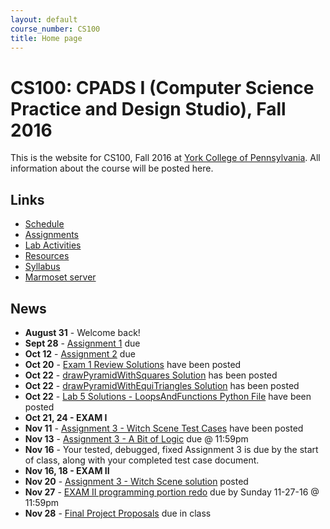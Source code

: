 ```yaml
---
layout: default
course_number: CS100
title: Home page
---
```


# CS100: CPADS I (Computer Science Practice and Design Studio), Fall 2016

This is the website for CS100, Fall 2016 at [York College of Pennsylvania](http://www.ycp.edu).
All information about the course will be posted here.

## Links

* [Schedule](schedule.html)
* [Assignments](assign/index.html)
* [Lab Activities](labs/index.html)
* [Resources](resources/index.html)
* [Syllabus](syllabus.html)
* [Marmoset server](https://cs.ycp.edu/marmoset)

## News

* **August 31** - Welcome back!
* **Sept 28** - [Assignment 1](assign/CPADS_Assign1.pdf) due
* **Oct 12** - [Assignment 2](assign/CPADS_Assign2.pdf) due
* **Oct 20** - [Exam 1 Review Solutions](labs/CPADS_Exam1_Review_Solutions.pdf) have been posted
* **Oct 22** - [drawPyramidWithSquares Solution](assign/cs100_assign02_drawPyramidWithSquares_solution.py) has been posted
* **Oct 22** - [drawPyramidWithEquiTriangles Solution](assign/cs100_assign02_drawPyramidWithEquiTriangles_solution.py) has been posted
* **Oct 22** - [Lab 5 Solutions - LoopsAndFunctions Python File](labs/CPADS_Lab05_LoopsAndFunctions_solutions.py) have been posted
* **Oct 21, 24 - EXAM I**
* **Nov 11** - [Assignment 3 - Witch Scene Test Cases](assign/CPADS_Assign3_TestCases.pdf) have been posted
* **Nov 13** - [Assignment 3 - A Bit of Logic](assign/CPADS_Assign3.pdf) due @ 11:59pm
* **Nov 16** - Your tested, debugged, fixed Assignment 3 is due by the start of class, along with your completed test case document.
* **Nov 16, 18 - EXAM II**
* **Nov 20** - [Assignment 3 - Witch Scene solution](assign/MontyPythonWitchScene_solution.py) posted
* **Nov 27** - [EXAM II programming portion redo](assign/CPADS_Exam2_programming_redo.pdf) due by Sunday 11-27-16 @ 11:59pm
* **Nov 28** - [Final Project Proposals](assign/CPADS_FinalProject.pdf) due in class


<!--
* **Sept 14** - [Assignment 1](assign/CPADS_Assignment_1.pdf) due
* **Sept 16** - [Assignment 1b](assign/CPADS_Assignment_1b.pdf) due
* **Sept 18** - [Assignment 2](assign/CPADS_Assignment_2.pdf) due
* **Sept 25** - [Assignment 3](assign/CPADS_Assignment_3.pdf) due
* **Sept 28** - [Reading Activity 1](assign/CPADS_Reading_Activity_1.pdf) due
* **Oct 5** - [Lab Activity 1](assign/CPADS_Lab_Activity_1.pdf) due
* **Oct 12, 14 - EXAM I**
* **Oct 16** - [Lab Activity 2](assign/CPADS_Lab_Activity_2.pdf) due
* **Oct 19 - NO CLASS, FALL BREAK**
* **Oct 21** - [CPADS Feedback](assign/CPADS_feedback.pdf) due
* **Oct 28** - [Assignment 4](assign/CPADS_Assignment_4.pdf) due
* **Nov 2** - [Lab Activity 3](assign/CPADS_Lab_Activity_3.pdf) due
* **Nov 18** - [Assignment 5](assign/CPADS_Assignment_5.pdf) due
* **Nov 18, 20 - EXAM II**, [Exam 2 Written Solutions](assign/CPADS_Exam2_solutions.pdf), [Exam 2 Programming Solutions](assign/src/exam2_solutions.py)
* **Nov 30** - [Final Project Proposals](assign/CPADS_FinalProject.pdf) due
* **Dec 7** - [Final Project Progress Demo](assign/CPADS_FinalProject.pdf) due
* **Dec 16/18** - [Final Project Presentations](assign/CPADS_FinalProject.pdf) due
-->
